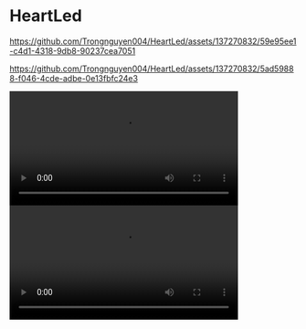 # HeartLed

https://github.com/Trongnguyen004/HeartLed/assets/137270832/59e95ee1-c4d1-4318-9db8-90237cea7051

https://github.com/Trongnguyen004/HeartLed/assets/137270832/5ad59888-f046-4cde-adbe-0e13fbfc24e3

<video width="400" controls>
  <source src="https://github.com/Trongnguyen004/HeartLed/assets/137270832/59e95ee1-c4d1-4318-9db8-90237cea7051" type="video/mp4">
  Your browser does not support the video tag.
</video>

<video width="400" controls>
  <source src="https://github.com/Trongnguyen004/HeartLed/assets/137270832/5ad59888-f046-4cde-adbe-0e13fbfc24e3" type="video/mp4">
  Your browser does not support the video tag.
</video>
